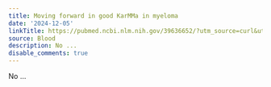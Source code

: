 ```yaml
---
title: Moving forward in good KarMMa in myeloma
date: '2024-12-05'
linkTitle: https://pubmed.ncbi.nlm.nih.gov/39636652/?utm_source=curl&utm_medium=rss&utm_campaign=journals&utm_content=7603509&fc=None&ff=20241206175008&v=2.18.0.post9+e462414
source: Blood
description: No ...
disable_comments: true
---
```

No ...